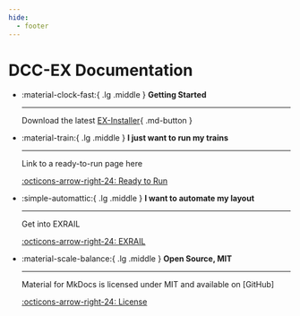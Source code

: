 ```yaml
---
hide:
  - footer
---
```


# DCC-EX Documentation

<div class="grid cards" markdown>

- :material-clock-fast:{ .lg .middle } __Getting Started__

    ---

    Download the latest [EX-Installer](https://github.com/DCC-EX/EX-Installer/releases/latest){ .md-button }

- :material-train:{ .lg .middle } __I just want to run my trains__

    ---

    Link to a ready-to-run page here

    [:octicons-arrow-right-24: Ready to Run](#)

- :simple-automattic:{ .lg .middle } __I want to automate my layout__

    ---

    Get into EXRAIL

    [:octicons-arrow-right-24: EXRAIL](/products/ex-commandstation/exrail/index.md)

- :material-scale-balance:{ .lg .middle } __Open Source, MIT__

    ---

    Material for MkDocs is licensed under MIT and available on [GitHub]

    [:octicons-arrow-right-24: License](#)

</div>
